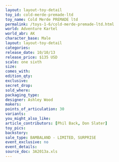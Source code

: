 ```yaml
---
layout: layout-toy-detail 
toy_id: cold-merde-premade-ltd
toy_name: Cold Merde PREMADE ltd
permalink: /toys-1-6/cold-merde-premade-ltd.html
world: Adventure Kartel
world_abr: AK
character_base: Male
layout: layout-toy-detail
categories: 
release_date: 10/10/13
release_price: $135 USD
scale: one sixth
size: 
comes_with: 
edition_qty: 
exclusive: 
secret_drop: 
sold_where: 
packaging_type: 
designer: Ashley Wood
makers: 
points_of_articulation: 30
variants: 
you_might_also_like: 
article_contributors: [Phil Back, Don Slater]
toy_pics: 
backstory: 
sale_type: BAMBALAND - LIMITED, SURPRISE
event_exclusive: no
event_details: 
source_doc: 3A2013a.xls
---
```

